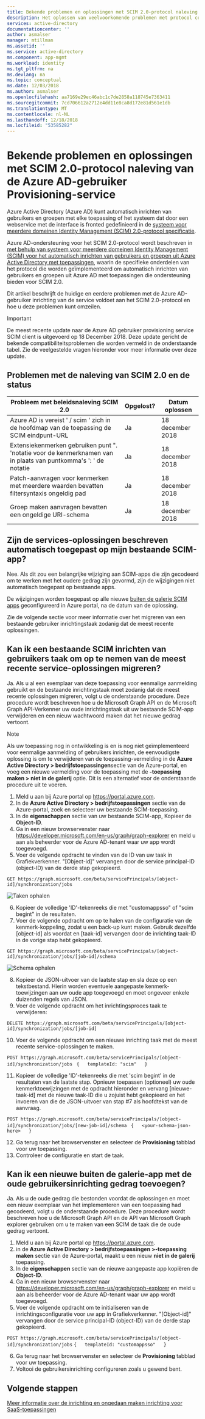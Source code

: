 ```yaml
---
title: Bekende problemen en oplossingen met SCIM 2.0-protocol naleving van de Azure AD-gebruiker Provisioning-service | Microsoft Docs
description: Het oplossen van veelvoorkomende problemen met protocol compatibiliteit geconfronteerd bij het toevoegen van een toepassing buiten de galerie die ondersteuning biedt voor SCIM 2.0 naar Azure AD
services: active-directory
documentationcenter: ''
author: asmalser
manager: mtillman
ms.assetid: ''
ms.service: active-directory
ms.component: app-mgmt
ms.workload: identity
ms.tgt_pltfrm: na
ms.devlang: na
ms.topic: conceptual
ms.date: 12/03/2018
ms.author: asmalser
ms.openlocfilehash: aa7169e29ec46abc1c7de2858a118745e7363411
ms.sourcegitcommit: 7cd706612a2712e4dd11e8ca8d172e81d561e1db
ms.translationtype: MT
ms.contentlocale: nl-NL
ms.lasthandoff: 12/18/2018
ms.locfileid: "53585282"
---
```

# <a name="known-issues-and-resolutions-with-scim-20-protocol-compliance-of-the-azure-ad-user-provisioning-service"></a>Bekende problemen en oplossingen met SCIM 2.0-protocol naleving van de Azure AD-gebruiker Provisioning-service

Azure Active Directory (Azure AD) kunt automatisch inrichten van gebruikers en groepen met elke toepassing of het systeem dat door een webservice met de interface is fronted gedefinieerd in de [systeem voor meerdere domeinen Identity Management (SCIM) 2.0-protocol specificatie](https://tools.ietf.org/html/draft-ietf-scim-api-19). 

Azure AD-ondersteuning voor het SCIM 2.0-protocol wordt beschreven in [met behulp van systeem voor meerdere domeinen Identity Management (SCIM) voor het automatisch inrichten van gebruikers en groepen uit Azure Active Directory met toepassingen](use-scim-to-provision-users-and-groups.md), waarin de specifieke onderdelen van het protocol die worden geïmplementeerd om automatisch inrichten van gebruikers en groepen uit Azure AD met toepassingen die ondersteuning bieden voor SCIM 2.0.

Dit artikel beschrijft de huidige en eerdere problemen met de Azure AD-gebruiker inrichting van de service voldoet aan het SCIM 2.0-protocol en hoe u deze problemen kunt omzeilen.

> [!IMPORTANT]
> De meest recente update naar de Azure AD gebruiker provisioning service SCIM client is uitgevoerd op 18 December 2018. Deze update gericht de bekende compatibiliteitsproblemen die worden vermeld in de onderstaande tabel. Zie de veelgestelde vragen hieronder voor meer informatie over deze update.

## <a name="scim-20-compliance-issues-and-status"></a>Problemen met de naleving van SCIM 2.0 en de status

| **Probleem met beleidsnaleving SCIM 2.0** |  **Opgelost?** | **Datum oplossen**  |  
|---|---|---|
| Azure AD is vereist ' / scim ' zich in de hoofdmap van de toepassing de SCIM eindpunt-URL  | Ja  |  18 december 2018 | 
| Extensiekenmerken gebruiken punt ". 'notatie voor de kenmerknamen van in plaats van puntkomma's ': ' de notatie |  Ja  | 18 december 2018  | 
|  Patch-aanvragen voor kenmerken met meerdere waarden bevatten filtersyntaxis ongeldig pad | Ja  |  18 december 2018  | 
|  Groep maken aanvragen bevatten een ongeldige URI-schema | Ja  |  18 december 2018  |  

## <a name="were-the-services-fixes-described-automatically-applied-to-my-pre-existing-scim-app"></a>Zijn de services-oplossingen beschreven automatisch toegepast op mijn bestaande SCIM-app?

Nee. Als dit zou een belangrijke wijziging aan SCIM-apps die zijn gecodeerd om te werken met het oudere gedrag zijn gevormd, zijn de wijzigingen niet automatisch toegepast op bestaande apps.

De wijzigingen worden toegepast op alle nieuwe [buiten de galerie SCIM apps](configure-single-sign-on-non-gallery-applications.md) geconfigureerd in Azure portal, na de datum van de oplossing.

Zie de volgende sectie voor meer informatie over het migreren van een bestaande gebruiker inrichtingstaak zodanig dat de meest recente oplossingen.

## <a name="can-i-migrate-an-existing-scim-based-user-provisioning-job-to-include-the-latest-service-fixes"></a>Kan ik een bestaande SCIM inrichten van gebruikers taak om op te nemen van de meest recente service-oplossingen migreren?

Ja. Als u al een exemplaar van deze toepassing voor eenmalige aanmelding gebruikt en de bestaande inrichtingstaak moet zodanig dat de meest recente oplossingen migreren, volgt u de onderstaande procedure. Deze procedure wordt beschreven hoe u de Microsoft Graph API en de Microsoft Graph API-Verkenner uw oude inrichtingstaak uit uw bestaande SCIM-app verwijderen en een nieuw wachtwoord maken dat het nieuwe gedrag vertoont.

> [!NOTE]
> Als uw toepassing nog in ontwikkeling is en is nog niet geïmplementeerd voor eenmalige aanmelding of gebruikers inrichten, de eenvoudigste oplossing is om te verwijderen van de toepassing-vermelding in de **Azure Active Directory > bedrijfstoepassingen**sectie van de Azure-portal, en voeg een nieuwe vermelding voor de toepassing met de **-toepassing maken > niet in de galerij** optie. Dit is een alternatief voor de onderstaande procedure uit te voeren.
 
1. Meld u aan bij Azure portal op https://portal.azure.com.
2. In de **Azure Active Directory > bedrijfstoepassingen** sectie van de Azure-portal, zoek en selecteer uw bestaande SCIM-toepassing.
3.  In de **eigenschappen** sectie van uw bestaande SCIM-app, Kopieer de **Object-ID**.
4.  Ga in een nieuw browservenster naar https://developer.microsoft.com/en-us/graph/graph-explorer en meld u aan als beheerder voor de Azure AD-tenant waar uw app wordt toegevoegd.
5. Voer de volgende opdracht te vinden van de ID van uw taak in Grafiekverkenner. "[Object-id]" vervangen door de service principal-ID (object-ID) van de derde stap gekopieerd.
 
 `GET https://graph.microsoft.com/beta/servicePrincipals/[object-id]/synchronization/jobs` 

 ![Taken ophalen](./media/application-provisioning-config-problem-scim-compatibility/get-jobs.PNG "taken ophalen") 


6. Kopieer de volledige 'ID'-tekenreeks die met "customappsso" of "scim begint" in de resultaten.
7. Voer de volgende opdracht om op te halen van de configuratie van de kenmerk-koppeling, zodat u een back-up kunt maken. Gebruik dezelfde [object-id] als voordat en [taak-id] vervangen door de inrichting taak-ID in de vorige stap hebt gekopieerd.
 
 `GET https://graph.microsoft.com/beta/servicePrincipals/[object-id]/synchronization/jobs/[job-id]/schema`
 
 ![Schema ophalen](./media/application-provisioning-config-problem-scim-compatibility/get-schema.PNG "Schema ophalen") 

8. Kopieer de JSON-uitvoer van de laatste stap en sla deze op een tekstbestand. Hierin worden eventuele aangepaste kenmerk-toewijzingen aan uw oude app toegevoegd en moet ongeveer enkele duizenden regels van JSON.
9. Voer de volgende opdracht om het inrichtingsproces taak te verwijderen:
 
 `DELETE https://graph.microsoft.com/beta/servicePrincipals/[object-id]/synchronization/jobs/[job-id]`

10. Voer de volgende opdracht om een nieuwe inrichting taak met de meest recente service-oplossingen te maken.

 `POST https://graph.microsoft.com/beta/servicePrincipals/[object-id]/synchronization/jobs `
 `{   templateId: "scim"   } `
   
11. Kopieer de volledige 'ID'-tekenreeks die met 'scim begint' in de resultaten van de laatste stap. Opnieuw toepassen (optioneel) uw oude kenmerktoewijzingen met de opdracht hieronder en vervang [nieuwe-taak-id] met de nieuwe taak-ID die u zojuist hebt gekopieerd en het invoeren van die de JSON-uitvoer van stap #7 als hoofdtekst van de aanvraag.

 `POST https://graph.microsoft.com/beta/servicePrincipals/[object-id]/synchronization/jobs/[new-job-id]/schema `
 `{   <your-schema-json-here>   }`

12. Ga terug naar het browservenster en selecteer de **Provisioning** tabblad voor uw toepassing.
13. Controleer de configuratie en start de taak. 

## <a name="can-i-add-a-new-non-gallery-app-that-has-the-old-user-provisioning-behavior"></a>Kan ik een nieuwe buiten de galerie-app met de oude gebruikersinrichting gedrag toevoegen?

Ja. Als u de oude gedrag die bestonden voordat de oplossingen en moet een nieuw exemplaar van het implementeren van een toepassing had gecodeerd, volgt u de onderstaande procedure. Deze procedure wordt beschreven hoe u de Microsoft Graph API en de API van Microsoft Graph explorer gebruiken om u te maken van een SCIM de taak die de oude gedrag vertoont.
 
1.  Meld u aan bij Azure portal op https://portal.azure.com.
2. in de **Azure Active Directory > bedrijfstoepassingen >-toepassing maken** sectie van de Azure-portal, maakt u een nieuw **niet in de galerij** toepassing.
3.  In de **eigenschappen** sectie van de nieuwe aangepaste app kopiëren de **Object-ID**.
4.  Ga in een nieuw browservenster naar https://developer.microsoft.com/en-us/graph/graph-explorer en meld u aan als beheerder voor de Azure AD-tenant waar uw app wordt toegevoegd.
5. Voer de volgende opdracht om te initialiseren van de inrichtingsconfiguratie voor uw app in Grafiekverkenner.
"[Object-id]" vervangen door de service principal-ID (object-ID) van de derde stap gekopieerd.

 `POST https://graph.microsoft.com/beta/servicePrincipals/[object-id]/synchronization/jobs`
 `{   templateId: "customappsso"   }`
 
6. Ga terug naar het browservenster en selecteer de **Provisioning** tabblad voor uw toepassing.
7. Voltooi de gebruikersinrichting configureren zoals u gewend bent.


## <a name="next-steps"></a>Volgende stappen
[Meer informatie over de inrichting en ongedaan maken inrichting voor SaaS-toepassingen](user-provisioning.md)

